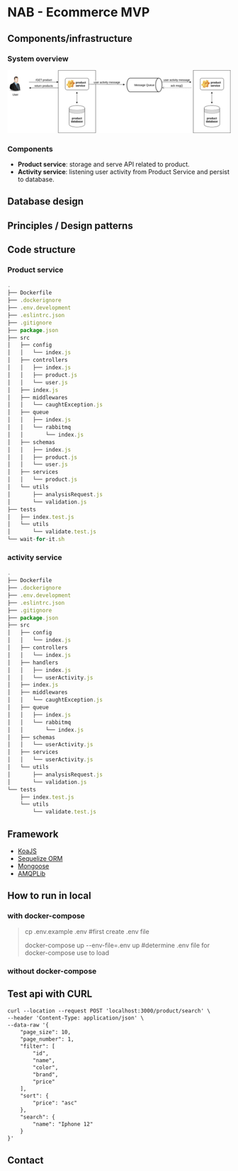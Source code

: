 # NAB - Ecommerce MVP

## Components/infrastructure
### System overview
![System component](./assets/images/architecture.png)
### Components

- **Product service**: storage and serve API related to product.
- **Activity service**: listening user activity from Product Service and persist to database.
## Database design

## Principles / Design patterns

## Code structure
### Product service
```javascript
.
├── Dockerfile
├── .dockerignore
├── .env.development
├── .eslintrc.json
├── .gitignore
├── package.json
├── src
│   ├── config
│   │   └── index.js
│   ├── controllers
│   │   ├── index.js
│   │   ├── product.js
│   │   └── user.js
│   ├── index.js
│   ├── middlewares
│   │   └── caughtException.js
│   ├── queue
│   │   ├── index.js
│   │   └── rabbitmq
│   │       └── index.js
│   ├── schemas
│   │   ├── index.js
│   │   ├── product.js
│   │   └── user.js
│   ├── services
│   │   └── product.js
│   └── utils
│       ├── analysisRequest.js
│       └── validation.js
├── tests
│   ├── index.test.js
│   └── utils
│       └── validate.test.js
└── wait-for-it.sh

```


### activity service
```javascript
.
├── Dockerfile
├── .dockerignore
├── .env.development
├── .eslintrc.json
├── .gitignore
├── package.json
├── src
│   ├── config
│   │   └── index.js
│   ├── controllers
│   │   └── index.js
│   ├── handlers
│   │   ├── index.js
│   │   └── userActivity.js
│   ├── index.js
│   ├── middlewares
│   │   └── caughtException.js
│   ├── queue
│   │   ├── index.js
│   │   └── rabbitmq
│   │       └── index.js
│   ├── schemas
│   │   └── userActivity.js
│   ├── services
│   │   └── userActivity.js
│   └── utils
│       ├── analysisRequest.js
│       └── validation.js
└── tests
    ├── index.test.js
    └── utils
        └── validate.test.js

```
## Framework
- [KoaJS](https://koajs.com/)
- [Sequelize ORM](https://sequelize.org/)
- [Mongoose](https://mongoosejs.com/)
- [AMQPLib](https://www.npmjs.com/package/amqplib)

## How to run in local
### with docker-compose 
> cp .env.example .env #first create .env file
> 
> docker-compose up --env-file=.env up #determine .env file for docker-compose use to load
### without docker-compose

## Test api with CURL
```
curl --location --request POST 'localhost:3000/product/search' \
--header 'Content-Type: application/json' \
--data-raw '{
    "page_size": 10,
    "page_number": 1,
    "filter": [
        "id",
        "name",
        "color",
        "brand",
        "price"
    ],
    "sort": {
        "price": "asc"
    },
    "search": {
        "name": "Iphone 12"
    }
}'
```
## Contact
